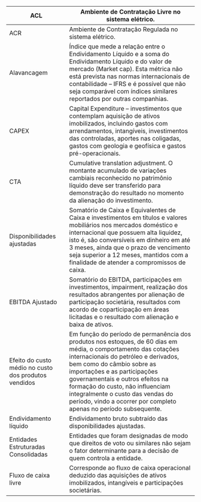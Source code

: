 |ACL|Ambiente de Contratação Livre no sistema elétrico.|
|---|---|
|ACR|Ambiente de Contratação Regulada no sistema elétrico.|
|Alavancagem|Índice que mede a relação entre o Endividamento Líquido e a soma do Endividamento Líquido e do valor de mercado (Market cap). Esta métrica não está prevista nas normas internacionais de contabilidade – IFRS e é possível que não seja comparável com índices similares reportados por outras companhias.|
|CAPEX|Capital Expenditure – investimentos que contemplam aquisição de ativos imobilizados, incluindo gastos com arrendamentos, intangíveis, investimentos das controladas, aportes nas coligadas, gastos com geologia e geofísica e gastos pré-operacionais.|
|CTA|Cumulative translation adjustment. O montante acumulado de variações cambiais reconhecido no patrimônio líquido deve ser transferido para demonstração do resultado no momento da alienação do investimento.|
|Disponibilidades ajustadas|Somatório de Caixa e Equivalentes de Caixa e investimentos em títulos e valores mobiliários nos mercados doméstico e internacional que possuem alta liquidez, isto é, são conversíveis em dinheiro em até 3 meses, ainda que o prazo de vencimento seja superior a 12 meses, mantidos com a finalidade de atender a compromissos de caixa.|
|EBITDA Ajustado|Somatório do EBITDA, participações em investimentos, impairment, realização dos resultados abrangentes por alienação de participação societária, resultados com acordo de coparticipação em áreas licitadas e o resultado com alienação e baixa de ativos.|
|Efeito do custo médio no custo dos produtos vendidos|Em função do período de permanência dos produtos nos estoques, de 60 dias em média, o comportamento das cotações internacionais do petróleo e derivados, bem como do câmbio sobre as importações e as participações governamentais e outros efeitos na formação do custo, não influenciam integralmente o custo das vendas do período, vindo a ocorrer por completo apenas no período subsequente.|
|Endividamento líquido|Endividamento bruto subtraído das disponibilidades ajustadas.|
|Entidades Estruturadas Consolidadas|Entidades que foram designadas de modo que direitos de voto ou similares não sejam o fator determinante para a decisão de quem controla a entidade.|
|Fluxo de caixa livre|Corresponde ao fluxo de caixa operacional deduzido das aquisições de ativos imobilizados, intangíveis e participações societárias.|
